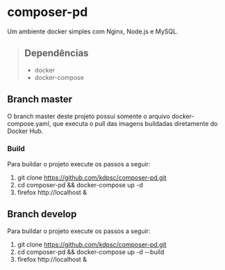 composer-pd
===========

Um ambiente docker simples com Nginx, Node.js e MySQL.

> ## Dependências
> * docker
> * docker-compose

Branch master
-------------

O branch master deste projeto possui somente o arquivo docker-compose.yaml, que executa o pull das imagens buildadas diretamente do Docker Hub.

### Build

Para buildar o projeto execute os passos a seguir:

1. git clone https://github.com/kdpsc/composer-pd.git
2. cd composer-pd && docker-compose up -d
3. firefox http://localhost &

Branch develop
--------------

Para buildar o projeto execute os passos a seguir:

1. git clone https://github.com/kdpsc/composer-pd.git
2. cd composer-pd && docker-compose up -d --build
3. firefox http://localhost &
